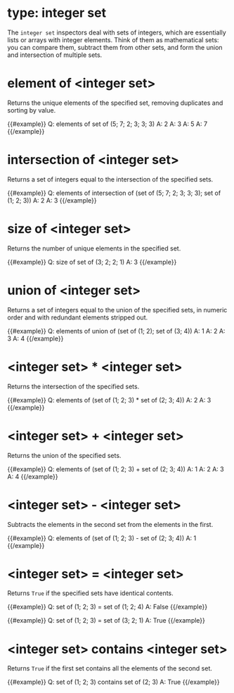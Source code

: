 # type: integer set

The `integer set` inspectors deal with sets of integers, which are essentially lists or arrays with integer elements. Think of them as mathematical sets: you can compare them, subtract them from other sets, and form the union and intersection of multiple sets.

# element of &lt;integer set&gt;

Returns the unique elements of the specified set, removing duplicates and sorting by value.

{{#example}}
Q: elements of set of (5; 7; 2; 3; 3; 3)
A: 2
A: 3
A: 5
A: 7
{{/example}}

# intersection of &lt;integer set&gt;

Returns a set of integers equal to the intersection of the specified sets.

{{#example}}
Q: elements of intersection of (set of (5; 7; 2; 3; 3; 3); set of (1; 2; 3))
A: 2
A: 3
{{/example}}

# size of &lt;integer set&gt;

Returns the number of unique elements in the specified set.

{{#example}}
Q: size of set of (3; 2; 2; 1)
A: 3
{{/example}}

# union of &lt;integer set&gt;

Returns a set of integers equal to the union of the specified sets, in numeric order and with redundant elements stripped out.

{{#example}}
Q: elements of union of (set of (1; 2); set of (3; 4))
A: 1
A: 2
A: 3
A: 4
{{/example}}

# &lt;integer set&gt; * &lt;integer set&gt;

Returns the intersection of the specified sets.

{{#example}}
Q: elements of (set of (1; 2; 3) * set of (2; 3; 4))
A: 2
A: 3
{{/example}}

# &lt;integer set&gt; + &lt;integer set&gt;

Returns the union of the specified sets.

{{#example}}
Q: elements of (set of (1; 2; 3) + set of (2; 3; 4))
A: 1
A: 2
A: 3
A: 4
{{/example}}

# &lt;integer set&gt; - &lt;integer set&gt;

Subtracts the elements in the second set from the elements in the first.

{{#example}}
Q: elements of (set of (1; 2; 3) - set of (2; 3; 4))
A: 1
{{/example}}

# &lt;integer set&gt; = &lt;integer set&gt;

Returns `True` if the specified sets have identical contents.

{{#example}}
Q: set of (1; 2; 3) = set of (1; 2; 4)
A: False
{{/example}}

{{#example}}
Q: set of (1; 2; 3) = set of (3; 2; 1)
A: True
{{/example}}

# &lt;integer set&gt; contains &lt;integer set&gt;

Returns `True` if the first set contains all the elements of the second set.

{{#example}}
Q: set of (1; 2; 3) contains set of (2; 3)
A: True
{{/example}}
